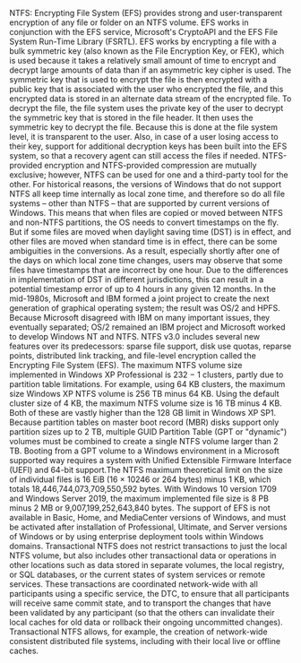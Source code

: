 NTFS: Encrypting File System (EFS) provides strong and user-transparent encryption of any file or folder on an NTFS volume. EFS works in conjunction with the EFS service, Microsoft's CryptoAPI and the EFS File System Run-Time Library (FSRTL). EFS works by encrypting a file with a bulk symmetric key (also known as the File Encryption Key, or FEK), which is used because it takes a relatively small amount of time to encrypt and decrypt large amounts of data than if an asymmetric key cipher is used. The symmetric key that is used to encrypt the file is then encrypted with a public key that is associated with the user who encrypted the file, and this encrypted data is stored in an alternate data stream of the encrypted file. To decrypt the file, the file system uses the private key of the user to decrypt the symmetric key that is stored in the file header. It then uses the symmetric key to decrypt the file. Because this is done at the file system level, it is transparent to the user. Also, in case of a user losing access to their key, support for additional decryption keys has been built into the EFS system, so that a recovery agent can still access the files if needed. NTFS-provided encryption and NTFS-provided compression are mutually exclusive; however, NTFS can be used for one and a third-party tool for the other. For historical reasons, the versions of Windows that do not support NTFS all keep time internally as local zone time, and therefore so do all file systems – other than NTFS – that are supported by current versions of Windows. This means that when files are copied or moved between NTFS and non-NTFS partitions, the OS needs to convert timestamps on the fly. But if some files are moved when daylight saving time (DST) is in effect, and other files are moved when standard time is in effect, there can be some ambiguities in the conversions. As a result, especially shortly after one of the days on which local zone time changes, users may observe that some files have timestamps that are incorrect by one hour. Due to the differences in implementation of DST in different jurisdictions, this can result in a potential timestamp error of up to 4 hours in any given 12 months. In the mid-1980s, Microsoft and IBM formed a joint project to create the next generation of graphical operating system; the result was OS/2 and HPFS. Because Microsoft disagreed with IBM on many important issues, they eventually separated; OS/2 remained an IBM project and Microsoft worked to develop Windows NT and NTFS. NTFS v3.0 includes several new features over its predecessors: sparse file support, disk use quotas, reparse points, distributed link tracking, and file-level encryption called the Encrypting File System (EFS). The maximum NTFS volume size implemented in Windows XP Professional is 232 − 1 clusters, partly due to partition table limitations. For example, using 64 KB clusters, the maximum size Windows XP NTFS volume is 256 TB minus 64 KB. Using the default cluster size of 4 KB, the maximum NTFS volume size is 16 TB minus 4 KB. Both of these are vastly higher than the 128 GB limit in Windows XP SP1. Because partition tables on master boot record (MBR) disks support only partition sizes up to 2 TB, multiple GUID Partition Table (GPT or "dynamic") volumes must be combined to create a single NTFS volume larger than 2 TB. Booting from a GPT volume to a Windows environment in a Microsoft supported way requires a system with Unified Extensible Firmware Interface (UEFI) and 64-bit support.The NTFS maximum theoretical limit on the size of individual files is 16 EiB (16 × 10246 or 264 bytes) minus 1 KB, which totals 18,446,744,073,709,550,592 bytes. With Windows 10 version 1709 and Windows Server 2019, the maximum implemented file size is 8 PB minus 2 MB or 9,007,199,252,643,840 bytes. The support of EFS is not available in Basic, Home, and MediaCenter versions of Windows, and must be activated after installation of Professional, Ultimate, and Server versions of Windows or by using enterprise deployment tools within Windows domains. Transactional NTFS does not restrict transactions to just the local NTFS volume, but also includes other transactional data or operations in other locations such as data stored in separate volumes, the local registry, or SQL databases, or the current states of system services or remote services. These transactions are coordinated network-wide with all participants using a specific service, the DTC, to ensure that all participants will receive same commit state, and to transport the changes that have been validated by any participant (so that the others can invalidate their local caches for old data or rollback their ongoing uncommitted changes). Transactional NTFS allows, for example, the creation of network-wide consistent distributed file systems, including with their local live or offline caches.
